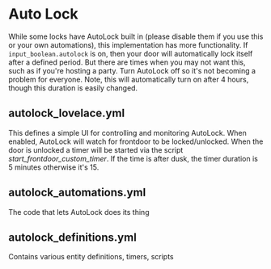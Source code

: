 # Auto Lock

While some locks have AutoLock built in (please disable them if you use this or
your own automations), this implementation has more functionality.  If
`input_boolean.autolock` is on, then your door will automatically lock itself
after a defined period.  But there are times when you may not want this, such
as if you're hosting a party.  Turn AutoLock off so it's not becoming a problem
for everyone.  Note, this will automatically turn on after 4 hours, though this
duration is easily changed.

## autolock_lovelace.yml

This defines a simple UI for controlling and monitoring AutoLock.  When
enabled, AutoLock will watch for frontdoor to be locked/unlocked.  When the
door is unlocked a timer will be started via the script
*start_frontdoor_custom_timer*.  If the time is after dusk, the timer duration
is 5 minutes otherwise it's 15.

## autolock_automations.yml

The code that lets AutoLock does its thing

## autolock_definitions.yml

Contains various entity definitions, timers, scripts
